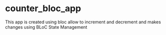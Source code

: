 # counter_bloc_app

This app is created using bloc allow to increment and decrement and makes changes using BLoC State Management

